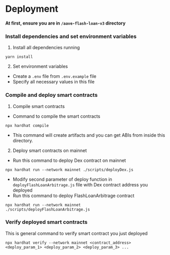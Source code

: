 # Deployment

**At first, ensure you are in `/aave-flash-loan-v3` directory**

### Install dependencies and set environment variables

1. Install all dependencies running

```shell
yarn install
```

2. Set environment variables

- Create a `.env` file from `.env.example` file
- Specify all necessary values in this file

### Compile and deploy smart contracts

1. Compile smart contracts

- Command to compile the smart contracts

```shell
npx hardhat compile
```

- This command will create artifacts and you can get ABIs from inside this directory.

2. Deploy smart contracts on mainnet

- Run this command to deploy Dex contract on mainnet

```shell
npx hardhat run --network mainnet ./scripts/deployDex.js
```

- Modify second parameter of deploy function in `deployFlashLoanArbitrage.js` file with Dex contract address you deployed
- Run this command to deploy FlashLoanArbitrage contract

```shell
npx hardhat run --network mainnet ./scripts/deployFlashLoanArbitrage.js
```

### Verify deployed smart contracts

This is general command to verify smart contract you just deployed

```shell
npx hardhat verify --network mainnet <contract_address> <deploy_param_1> <deploy_param_2> <deploy_param_3> ...
```
